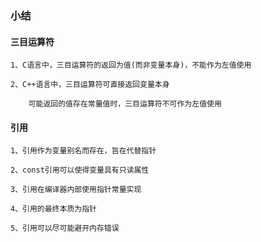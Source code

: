 ### 小结

#### 三目运算符

```
1、C语言中，三目运算符的返回为值(而非变量本身)，不能作为左值使用

2、C++语言中，三目运算符可直接返回变量本身

    可能返回的值存在常量值时，三目运算符不可作为左值使用
```

#### 引用
```
1、引用作为变量别名而存在，旨在代替指针

2、const引用可以使得变量具有只读属性

3、引用在编译器内部使用指针常量实现

4、引用的最终本质为指针

5、引用可以尽可能避开内存错误
```